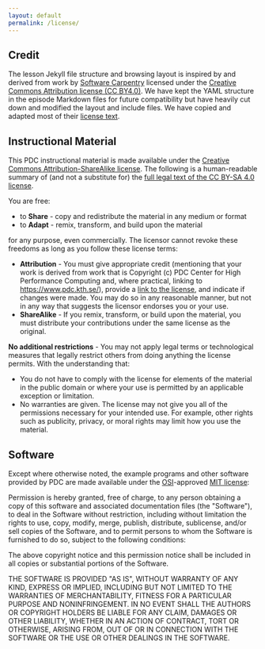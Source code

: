 ```yaml
---
layout: default
permalink: /license/
---
```


## Credit

The lesson Jekyll file structure and browsing layout is inspired by and derived from
work by [Software Carpentry](http://software-carpentry.org) licensed under the
[Creative Commons Attribution license (CC BY4.0)](https://creativecommons.org/licenses/by/4.0/).
We have kept the YAML structure in the episode Markdown files for future compatibility
but have heavily cut down and modified the layout and include files.
We have copied and adapted most of their
[license text](http://software-carpentry.org/license/).


## Instructional Material

This PDC instructional material is made available under the
[Creative Commons Attribution-ShareAlike license](https://creativecommons.org/licenses/by-sa/4.0/).
The following is a human-readable summary of (and not a substitute for)
the [full legal text of the CC BY-SA 4.0 license](https://creativecommons.org/licenses/by-sa/4.0/legalcode).

You are free:

- to **Share** - copy and redistribute the material in any medium or format
- to **Adapt** - remix, transform, and build upon the material

for any purpose, even commercially. The licensor cannot revoke these freedoms as long as you follow these license terms:

- **Attribution** - You must give appropriate credit
  (mentioning that your work is derived from work that is Copyright
  (c) PDC Center for High Performance Computing and, where practical, linking to
  https://www.pdc.kth.se/), provide
  a [link to the license](https://creativecommons.org/licenses/by-sa/4.0/),
  and indicate if changes were made. You may do so in any
  reasonable manner, but not in any way that suggests the licensor
  endorses you or your use.
- **ShareAlike** - If you remix, transform, or build upon the material, you
  must distribute your contributions under the same license as the original.

**No additional restrictions** - You may not apply legal terms or technological
measures that legally restrict others from doing anything the license permits.
With the understanding that:

- You do not have to comply with the license for elements of the material in
  the public domain or where your use is permitted by an applicable exception
  or limitation.
- No warranties are given. The license may not give you all of the
  permissions necessary for your intended use. For example, other
  rights such as publicity, privacy, or moral rights may limit how
  you use the material.


## Software

Except where otherwise noted, the example programs and other software provided
by PDC are made available under the
[OSI](http://opensource.org)-approved [MIT
license](http://opensource.org/licenses/mit-license.html):

Permission is hereby granted, free of charge, to any person
obtaining a copy of this software and associated documentation
files (the "Software"), to deal in the Software without
restriction, including without limitation the rights to use, copy,
modify, merge, publish, distribute, sublicense, and/or sell copies
of the Software, and to permit persons to whom the Software is
furnished to do so, subject to the following conditions:

The above copyright notice and this permission notice shall be
included in all copies or substantial portions of the
Software.

THE SOFTWARE IS PROVIDED "AS IS", WITHOUT WARRANTY OF ANY KIND,
EXPRESS OR IMPLIED, INCLUDING BUT NOT LIMITED TO THE WARRANTIES OF
MERCHANTABILITY, FITNESS FOR A PARTICULAR PURPOSE AND
NONINFRINGEMENT. IN NO EVENT SHALL THE AUTHORS OR COPYRIGHT
HOLDERS BE LIABLE FOR ANY CLAIM, DAMAGES OR OTHER LIABILITY,
WHETHER IN AN ACTION OF CONTRACT, TORT OR OTHERWISE, ARISING FROM,
OUT OF OR IN CONNECTION WITH THE SOFTWARE OR THE USE OR OTHER
DEALINGS IN THE SOFTWARE.
